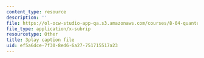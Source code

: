 ```yaml
---
content_type: resource
description: ''
file: https://ol-ocw-studio-app-qa.s3.amazonaws.com/courses/8-04-quantum-physics-i-spring-2016/ef5a6dce7f308ed66a27751715517a23_5u-9lFhCl5w.srt
file_type: application/x-subrip
resourcetype: Other
title: 3play caption file
uid: ef5a6dce-7f30-8ed6-6a27-751715517a23
---
```


